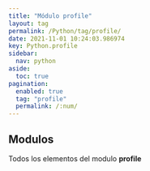 ```yaml
---
title: "Módulo profile"
layout: tag
permalink: /Python/tag/profile/
date: 2021-11-01 10:24:03.986974
key: Python.profile
sidebar: 
  nav: python
aside: 
  toc: true
pagination: 
  enabled: true
  tag: "profile"
  permalink: /:num/
---
```


<h2>Modulos</h2>
Todos los elementos del modulo <strong>profile</strong>
